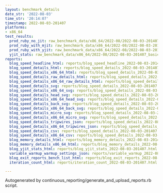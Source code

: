 ```yaml
---
layout: benchmark_details
date_str: '2022-08-03'
time_str: '20:14:07'
timestamp: 2022-08-03-201407
platforms:
- x86_64
test_results:
  prod_ruby_no_jit: raw_benchmark_data/x86_64/2022-08/2022-08-03-201407_basic_benchmark_prod_ruby_no_jit.json
  prod_ruby_with_mjit: raw_benchmark_data/x86_64/2022-08/2022-08-03-201407_basic_benchmark_prod_ruby_with_mjit.json
  prod_ruby_with_yjit: raw_benchmark_data/x86_64/2022-08/2022-08-03-201407_basic_benchmark_prod_ruby_with_yjit.json
  yjit_stats: raw_benchmark_data/x86_64/2022-08/2022-08-03-201407_basic_benchmark_yjit_stats.json
reports:
  blog_speed_headline_html: reports/blog_speed_headline_2022-08-03-201407.html
  blog_speed_details_html: reports/blog_speed_details_2022-08-03-201407.html
  blog_speed_details_x86_64_html: reports/blog_speed_details_2022-08-03-201407.x86_64.html
  blog_speed_details_raw_details_html: reports/blog_speed_details_2022-08-03-201407.raw_details.html
  blog_speed_details_x86_64_raw_details_html: reports/blog_speed_details_2022-08-03-201407.x86_64.raw_details.html
  blog_speed_details_svg: reports/blog_speed_details_2022-08-03-201407.svg
  blog_speed_details_x86_64_svg: reports/blog_speed_details_2022-08-03-201407.x86_64.svg
  blog_speed_details_head_svg: reports/blog_speed_details_2022-08-03-201407.head.svg
  blog_speed_details_x86_64_head_svg: reports/blog_speed_details_2022-08-03-201407.x86_64.head.svg
  blog_speed_details_back_svg: reports/blog_speed_details_2022-08-03-201407.back.svg
  blog_speed_details_x86_64_back_svg: reports/blog_speed_details_2022-08-03-201407.x86_64.back.svg
  blog_speed_details_micro_svg: reports/blog_speed_details_2022-08-03-201407.micro.svg
  blog_speed_details_x86_64_micro_svg: reports/blog_speed_details_2022-08-03-201407.x86_64.micro.svg
  blog_speed_details_tripwires_json: reports/blog_speed_details_2022-08-03-201407.tripwires.json
  blog_speed_details_x86_64_tripwires_json: reports/blog_speed_details_2022-08-03-201407.x86_64.tripwires.json
  blog_speed_details_csv: reports/blog_speed_details_2022-08-03-201407.csv
  blog_speed_details_x86_64_csv: reports/blog_speed_details_2022-08-03-201407.x86_64.csv
  blog_memory_details_html: reports/blog_memory_details_2022-08-03-201407.html
  blog_memory_details_x86_64_html: reports/blog_memory_details_2022-08-03-201407.x86_64.html
  blog_yjit_stats_html: reports/blog_yjit_stats_2022-08-03-201407.html
  variable_warmup_warmup_settings_json: reports/variable_warmup_2022-08-03-201407.warmup_settings.json
  blog_exit_reports_bench_list_html: reports/blog_exit_reports_2022-08-03-201407.bench_list.html
  iteration_count_html: reports/iteration_count_2022-08-03-201407.html

---
```

Autogenerated by continuous_reporting/generate_and_upload_reports.rb script.
